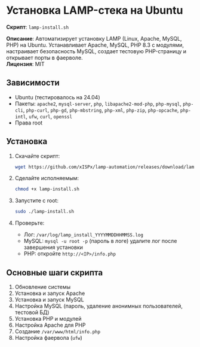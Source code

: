 # Установка LAMP-стека на Ubuntu

**Скрипт**: `lamp-install.sh` 

**Описание**: Автоматизирует установку LAMP (Linux, Apache, MySQL, PHP) на Ubuntu. Устанавливает Apache, MySQL, PHP 8.3 с модулями, настраивает безопасность MySQL, создает тестовую PHP-страницу и открывает порты в фаерволе.\
**Лицензия**: MIT

## Зависимости

- Ubuntu (тестировалось на 24.04)
- Пакеты: `apache2`, `mysql-server`, `php`, `libapache2-mod-php`, `php-mysql`, `php-cli`, `php-curl`, `php-gd`, `php-mbstring`, `php-xml`, `php-zip`, `php-opcache`, `php-intl`, `ufw`, `curl`, `openssl`
- Права root

## Установка

1. Скачайте скрипт:

   ```bash
   wget https://github.com/xISPx/lamp-automation/releases/download/lamp/lamp-install.sh
   ```
2. Сделайте исполняемым:

   ```bash
   chmod +x lamp-install.sh
   ```
3. Запустите с root:

   ```bash
   sudo ./lamp-install.sh
   ```
4. Проверьте:
   - Лог: `/var/log/lamp_install_YYYYMMDDHHMMSS.log`
   - MySQL: `mysql -u root -p` (пароль в логе) удалите лог после завершения установки
   - PHP: откройте `http://<IP>/info.php`

## Основные шаги скрипта

1. Обновление системы
2. Установка и запуск Apache
3. Установка и запуск MySQL
4. Настройка MySQL (пароль, удаление анонимных пользователей, тестовой БД)
5. Установка PHP и модулей
6. Настройка Apache для PHP
7. Создание `/var/www/html/info.php`
8. Настройка фаервола (`ufw`)
